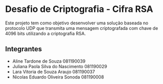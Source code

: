 # Desafio de Criptografia - Cifra RSA

Este projeto tem como objetivo desenvolver uma solução baseada no protocolo UDP que transmita uma mensagem criptografada com chave de 4096 bits utilizando a criptografia RSA.


## Integrantes

- Aline Tardone de Souza 081190039
- Juliana Paola Silva do Nascimento 081190029
- Lara Vitoria de Souza Araujo 081190037
- Nicolas Eduardo Oliveira Sonoda 081190008

